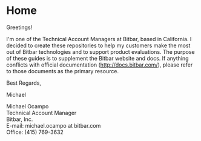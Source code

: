 # Home

Greetings!

I'm one of the Technical Account Managers at Bitbar, based in California. I decided to create these repositories to help my customers make the most out of Bitbar technologies and to support product evaluations. The purpose of these guides is to supplement the Bitbar website and docs. If anything conflicts with official documentation (http://docs.bitbar.com/), please refer to those documents as the primary resource.

Best Regards,

Michael

Michael Ocampo <br />
Technical Account Manager <br />
Bitbar, Inc. <br />
E-mail: michael.ocampo at bitbar.com <br />
Office: (415) 769-3632 <br />
